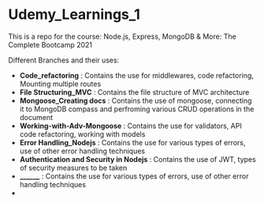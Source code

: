 # Udemy_Learnings_1
This is a repo for the course:  Node.js, Express, MongoDB &amp; More: The Complete Bootcamp 2021

Different Branches and their uses:
- ****Code_refactoring**** : Contains the use for middlewares, code refactoring, Mounting multiple routes
- ****File Structuring_MVC**** : Contains the file structure of MVC architecture
- ****Mongoose_Creating docs**** : Contains the use of mongoose, connecting it to MongoDB compass and perfroming various CRUD operations in the document 
- ****Working-with-Adv-Mongoose**** : Contains the use for validators, API code refactoring, working with models
- ****Error Handling_Nodejs**** : Contains the use for various types of errors, use of other error handling techniques
- ****Authentication and Security in Nodejs**** : Contains the use of JWT, types of security measures to be taken
- ****______**** : Contains the use for various types of errors, use of other error handling techniques
- 
